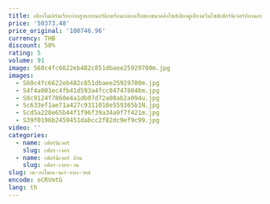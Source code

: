 ```yaml
---
title: เตียงโมเดิร์นเรียบง่ายสูงแบบนอร์ดิกพร้อมกล่องเก็บของขนาดคิงไซส์เตียงคู่เตียงควีนไซส์เฟอร์นิเจอร์ห้องนอนสำหรับผู้ใหญ่
price: '50373.48'
price_original: '100746.96'
currency: THB
discount: 50%
rating: 5
volume: 91
image: S60c4fc6622eb482c851dbaee25929700m.jpg
images:
  - S60c4fc6622eb482c851dbaee25929700m.jpg
  - S4f4a001ec4fb41d593a4fcc847478046m.jpg
  - S8c9124f7860e4a1db07d72a08ab2a094u.jpg
  - Sc633ef1ae71a427c9311010e559365b1N.jpg
  - Scd5a228e65b44f1f96f39a34a9f7f421m.jpg
  - S39f0196b2459451dabcc2f82dc9ef9c99.jpg
video: ''
categories:
  - name: เฟอร์นิเจอร์
    slug: เฟอร-เจอร
  - name: เฟอร์นิเจอร์ บ้าน
    slug: เฟอร-เจอร-าน
slug: เต-ยงโมเด-นเร-ยบง-ายส
encode: oCRVmtG
lang: th
---
```

  